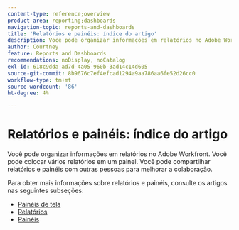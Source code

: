 ```yaml
---
content-type: reference;overview
product-area: reporting;dashboards
navigation-topic: reports-and-dashboards
title: 'Relatórios e painéis: índice do artigo'
description: Você pode organizar informações em relatórios no Adobe Workfront. Você pode colocar vários relatórios em um painel. Você pode compartilhar relatórios e painéis com outras pessoas para melhorar a colaboração.
author: Courtney
feature: Reports and Dashboards
recommendations: noDisplay, noCatalog
exl-id: 618c9dda-ad7d-4a05-960b-3ad14c14d605
source-git-commit: 8b9676c7ef4efcad1294a9aa786aa6fe52d26cc0
workflow-type: tm+mt
source-wordcount: '86'
ht-degree: 4%

---
```



# Relatórios e painéis: índice do artigo

<!--Audited: 01/2024-->

Você pode organizar informações em relatórios no Adobe Workfront. Você pode colocar vários relatórios em um painel. Você pode compartilhar relatórios e painéis com outras pessoas para melhorar a colaboração.

Para obter mais informações sobre relatórios e painéis, consulte os artigos nas seguintes subseções:

* [Painéis de tela](../reports-and-dashboards/canvas-dashboards/canvas-dashboards-overview.md)
* [Relatórios](../reports-and-dashboards/reports/reports-overview.md)
* [Painéis](../reports-and-dashboards/dashboards/dashboards-overview.md)

